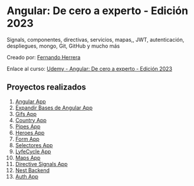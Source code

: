# Angular: De cero a experto - Edición 2023

Signals, componentes, directivas, servicios, mapas,, JWT, autenticación, despliegues, mongo, Git, GitHub y mucho más

Creado por: [Fernando Herrera](https://www.udemy.com/course/angular-fernando-herrera/#instructor-1)

Enlace al curso: [Udemy - Angular: De cero a experto - Edición 2023](https://www.udemy.com/course/angular-fernando-herrera/)

## Proyectos realizados

1. [Angular App](https://github.com/AAGuedes/angular-bases)
2. [Expandir Bases de Angular App](https://github.com/AAGuedes/angular-expandir-bases)
3. [Gifs App](https://github.com/AAGuedes/angular-gifs-app)
4. [Country App](https://github.com/AAGuedes/angular-countries-app)
5. [Pipes App](https://github.com/AAGuedes/angular-pipes-app)
6. [Heroes App](https://github.com/AAGuedes/angular-heroes-app)
7. [Form App](https://github.com/AAGuedes/angular-formularios-reactivos)
8. [Selectores App](https://github.com/AAGuedes/angular-formularios-reactivos-selectores)
9. [LyfeCycle App](https://github.com/AAGuedes/angular-lifecycle-hooks)
10. [Maps App](https://github.com/AAGuedes/angular-mapbox)
11. [Directive Signals App](https://github.com/AAGuedes/angular-directivas-signals)
12. [Nest Backend](https://github.com/AAGuedes/angular-mean-nest)
13. [Auth App](https://github.com/AAGuedes/angular-auth-app)
